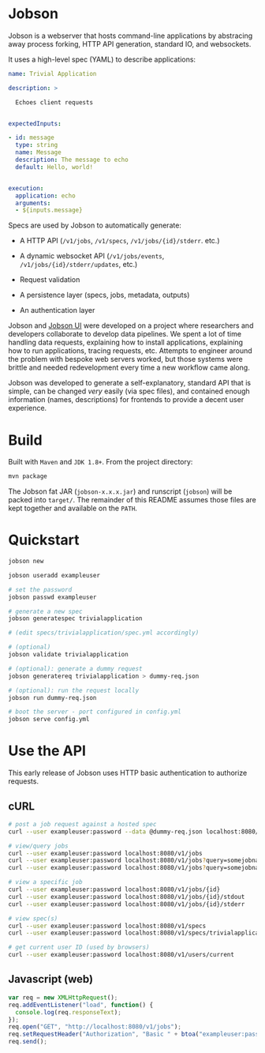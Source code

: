 # Jobson

Jobson is a webserver that hosts command-line applications by
abstracing away process forking, HTTP API generation, standard
IO, and websockets.

It uses a high-level spec (YAML) to describe applications:

```yaml
name: Trivial Application

description: >

  Echoes client requests


expectedInputs:

- id: message
  type: string
  name: Message
  description: The message to echo
  default: Hello, world!


execution:
  application: echo
  arguments:
  - ${inputs.message}
```

Specs are used by Jobson to automatically generate:

- A HTTP API (`/v1/jobs`, `/v1/specs`, `/v1/jobs/{id}/stderr`. etc.)

- A dynamic websocket API (`/v1/jobs/events`,
`/v1/jobs/{id}/stderr/updates`, etc.)

- Request validation

- A persistence layer (specs, jobs, metadata, outputs)

- An authentication layer

Jobson and [Jobson UI](https://github.com/adamkewley/jobson-ui) were
developed on a project where researchers and developers collaborate
to develop data pipelines. We spent a lot of time handling data
requests, explaining how to install applications, explaining how to
run applications, tracing requests, etc. Attempts to engineer around the 
problem with bespoke web servers worked, but those systems were
brittle and needed redevelopment every time a new workflow came along. 

Jobson was developed to generate a self-explanatory, standard API 
that is simple, can be changed *very* easily (via spec files), and 
contained enough information (names, descriptions) for frontends to
provide a decent user experience.


# Build

Built with `Maven` and `JDK 1.8+`. From the project directory:

```bash
mvn package
```

The Jobson fat JAR (`jobson-x.x.x.jar`) and runscript (`jobson`) will be
packed into `target/`. The remainder of this README assumes those
files are kept together and available on the `PATH`.


# Quickstart

```bash
jobson new

jobson useradd exampleuser

# set the password
jobson passwd exampleuser

# generate a new spec
jobson generatespec trivialapplication

# (edit specs/trivialapplication/spec.yml accordingly)

# (optional)
jobson validate trivialapplication

# (optional): generate a dummy request
jobson generatereq trivialapplication > dummy-req.json

# (optional): run the request locally
jobson run dummy-req.json

# boot the server - port configured in config.yml
jobson serve config.yml
```


# Use the API

This early release of Jobson uses HTTP basic authentication to 
authorize requests.

## cURL

```bash
# post a job request against a hosted spec
curl --user exampleuser:password --data @dummy-req.json localhost:8080/v1/jobs

# view/query jobs
curl --user exampleuser:password localhost:8080/v1/jobs
curl --user exampleuser:password localhost:8080/v1/jobs?query=somejobname
curl --user exampleuser:password localhost:8080/v1/jobs?query=somejobname&page=1&pagesize=10

# view a specific job
curl --user exampleuser:password localhost:8080/v1/jobs/{id}
curl --user exampleuser:password localhost:8080/v1/jobs/{id}/stdout
curl --user exampleuser:password localhost:8080/v1/jobs/{id}/stderr

# view spec(s)
curl --user exampleuser:password localhost:8080/v1/specs
curl --user exampleuser:password localhost:8080/v1/specs/trivialapplication

# get current user ID (used by browsers)
curl --user exampleuser:password localhost:8080/v1/users/current
```

## Javascript (web)

```javascript
var req = new XMLHttpRequest();
req.addEventListener("load", function() {
  console.log(req.responseText);
});
req.open("GET", "http://localhost:8080/v1/jobs");
req.setRequestHeader("Authorization", "Basic " + btoa("exampleuser:password"));
req.send();
```


